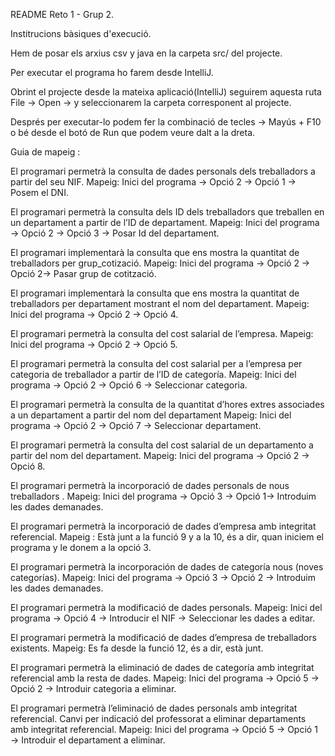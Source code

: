 README Reto 1 - Grup 2.

Institrucions bàsiques d'execució.

Hem de posar els arxius csv y java en la carpeta src/ del projecte.

Per executar el programa ho farem desde IntelliJ.

Obrint el projecte desde la mateixa aplicació(IntelliJ) seguirem aquesta ruta File → Open → y seleccionarem la carpeta corresponent al projecte.

Després per executar-lo podem fer la combinació de tecles → Mayús + F10 o bé desde el botó de Run que podem veure dalt a la dreta.

Guia de mapeig :

El programari permetrà la consulta de dades personals dels treballadors a partir del seu NIF.
Mapeig: Inici del programa → Opció 2 → Opció 1 → Posem el DNI.

El programari permetrà la consulta dels ID dels treballadors que treballen en un departament a partir de l’ID de departament.
Mapeig: Inici del programa → Opció 2 → Opció 3 → Posar Id del departament.

El programari implementarà la consulta que ens mostra la quantitat de treballadors per grup_cotizació.
Mapeig: Inici del programa → Opció 2 → Opció 2→ Pasar grup de cotització.

El programari implementarà la consulta que ens mostra la quantitat de treballadors per departament mostrant el nom del departament.
Mapeig: Inici del programa → Opció 2 → Opció 4.

El programari permetrà la consulta del cost salarial de l’empresa.
Mapeig: Inici del programa → Opció 2 → Opció 5.

El programari permetrà la consulta del cost salarial per a l’empresa per categoria de treballador a partir de l’ID de categoría.
Mapeig: Inici del programa → Opció 2 → Opció 6 → Seleccionar categoria.

El programari permetrà la consulta de la quantitat d’hores extres associades a un departament a partir del nom del departament
Mapeig: Inici del programa → Opció 2 → Opció 7 → Seleccionar departament.

El programari permetrà la consulta del cost salarial de un departamento a partir del nom del departament.
Mapeig: Inici del programa → Opció 2 → Opció 8.

El programari permetrà la incorporació de dades personals de nous treballadors .
Mapeig: Inici del programa → Opció 3 → Opció 1→ Introduim les dades demanades.

El programari permetrà la incorporació de dades d’empresa amb integritat referencial.
Mapeig : Està junt a la funció 9 y a la 10, és a dir, quan iniciem el programa y le donem a la opció 3.

El programari permetrà la incorporación de dades de categoría nous (noves categorías).
Mapeig: Inici del programa → Opció 3 → Opció 2 → Introduim les dades demanades.

El programari permetrà la modificació de dades personals.
Mapeig: Inici del programa → Opció 4 → Introducir el NIF → Seleccionar les dades a editar.

El programari permetrà la modificació de dades d’empresa de treballadors existents.
Mapeig: Es fa desde la funció 12, és a dir, està junt.

El programari permetrà la eliminació de dades de categoría amb integritat referencial amb la resta de dades.
Mapeig: Inici del programa → Opció 5 → Opció 2 → Introduir categoria a eliminar.

El programari permetrà l’eliminació de dades personals amb integritat referencial. Canvi per indicació del professorat a eliminar departaments amb integritat referencial.
Mapeig: Inici del programa → Opció 5 → Opció 1 → Introduir el departament a eliminar.